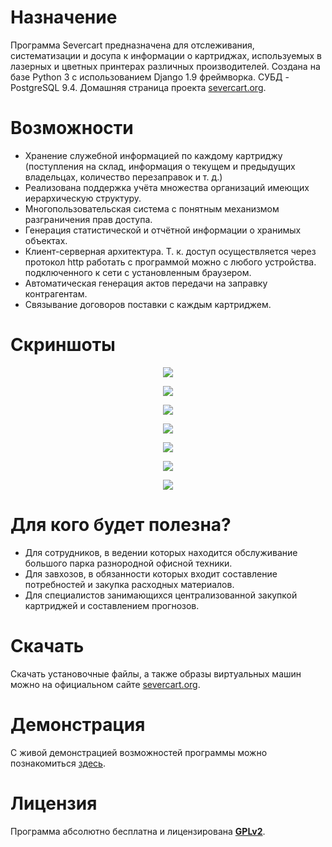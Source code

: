 # Назначение

Программа Severcart предназначена для отслеживания, систематизации и досупа к информации о картриджах, 
используемых в лазерных и цветных принтерах различных производителей.
Создана на базе Python 3 с использованием Django 1.9 фреймворка. СУБД - PostgreSQL 9.4.
Домашняя страница проекта [severcart.org].

# Возможности

- Хранение служебной информацией по каждому картриджу (поступления на склад, информация о текущем 
и предыдущих владельцах, количество перезаправок и т. д.)
- Реализована поддержка учёта множества организаций имеющих иерархическую структуру.
- Многопользовательская система с понятным механизмом разграничения прав доступа.
- Генерация статистической и отчётной информации о хранимых объектах.
- Клиент-серверная архитектура. Т. к. доступ осуществляется через протокол http работать с программой можно с любого устройства.
подключенного к сети с установленным браузером.
- Автоматическая генерация актов передачи на заправку контрагентам.
- Связывание договоров поставки с каждым картриджем.

# Скриншоты

<p align="center"><img src="http://severcart.org/img/shots/1.png"/></p>
<p align="center"><img src="http://severcart.org/img/shots/2.png"/></p>
<p align="center"><img src="http://severcart.org/img/shots/3.png"/></p>
<p align="center"><img src="http://severcart.org/img/shots/4.png"/></p>
<p align="center"><img src="http://severcart.org/img/shots/5.png"/></p>
<p align="center"><img src="http://severcart.org/img/shots/6.png"/></p>
<p align="center"><img src="http://severcart.org/img/shots/7.png"/></p>

# Для кого будет полезна?

- Для сотрудников, в ведении которых находится обслуживание большого парка разнородной офисной техники.
- Для завхозов, в обязанности которых входит составление потребностей и закупка расходных материалов.
- Для специалистов занимающихся централизованной закупкой картриджей и составлением прогнозов.

# Скачать
Скачать установочные файлы, а также образы виртуальных машин можно на официальном сайте [severcart.org].

# Демонстрация
С живой демонстрацией возможностей программы можно познакомиться [здесь].

# Лицензия
Программа абсолютно бесплатна и лицензирована **[GPLv2]**.

[severcart.org]: http://severcart.org
[GPLv2]: https://raw.githubusercontent.com/sfcl/ancon/master/LICENSE
[здесь]: http://demo.severcart.org